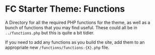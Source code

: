 # FC Starter Theme: Functions

A Directory for all the required PHP functions for the theme, as well as a bunch of functions that you may find useful.  These could all be in `../functions.php` but this is quite a bit tidier.

If you need to add any functions as you build the site, add them to an appropriate new `/functions/functions-{X}.php` file.
